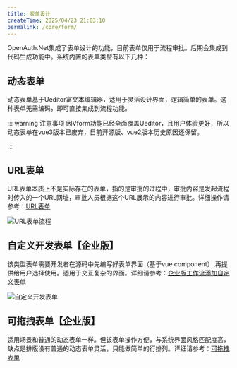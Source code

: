 ```yaml
---
title: 表单设计
createTime: 2025/04/23 21:03:10
permalink: /core/form/
---
```


OpenAuth.Net集成了表单设计的功能，目前表单仅用于流程审批。后期会集成到代码生成功能中。系统内置的表单类型有以下几种：

## 动态表单

动态表单基于Ueditor富文本编辑器，适用于灵活设计界面，逻辑简单的表单。这种表单无需编码，即可直接集成到流程功能。

::: warning 注意事项
因Vform功能已经全面覆盖Ueditor，且用户体验更好，所以动态表单在vue3版本已废弃，目前开源版、vue2版本历史原因还保留。

:::

## URL表单

URL表单本质上不是实际存在的表单，指的是审批的过程中，审批内容是发起流程时传入的一个URL网址，审批人员根据这个URL展示的内容进行审批。详细操作请参考：[URL表单](/pro/urlform)

![URL表单流程](http://img.openauth.net.cn/2025-04-06-22-46-13.png)

## 自定义开发表单【企业版】

该类型表单需要开发者在源码中先编写好表单界面（基于vue component）,再提供给用户选择使用。适用于交互复杂的界面。详细请参考：[企业版工作流添加自定义表单](/pro/form)

![自定义开发表单](http://img.openauth.net.cn/2025-04-06-22-53-02.png)

## 可拖拽表单【企业版】

适用场景和普通的动态表单一样。但该表单操作方便，与系统界面风格匹配度高，缺点是排版没有普通的动态表单灵活，只能做简单的行排列。详细请参考：[可拖拽表单](/pro/dragform)



